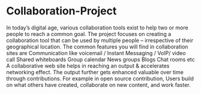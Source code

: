 # Collaboration-Project
 In today’s digital age, various collaboration tools exist to help two or more people to reach a common goal. The project focuses on creating a collaboration tool that can be used by multiple people – irrespective of their geographical location. The common features you will find in collaboration sites are  Communication like voicemail / Instant Messaging / VoIP/ video call Shared whiteboards Group calendar News groups Blogs Chat rooms etc A collaborative web site helps in reaching an output &amp; accelerates networking effect. The output further gets enhanced valuable over time through contributions. For example in open source contribution, Users build on what others have created, collaborate on new content, and work faster.
